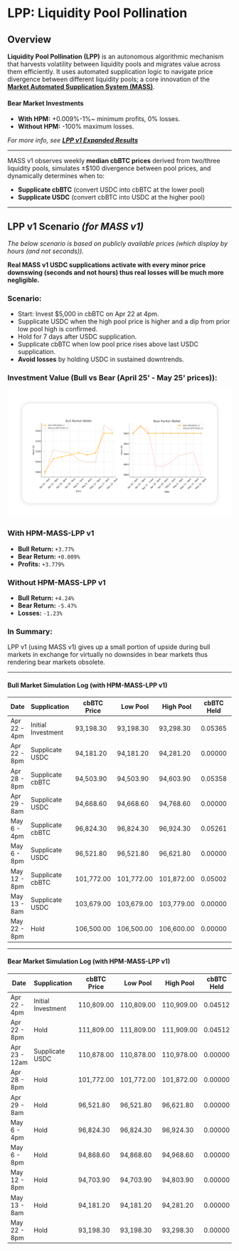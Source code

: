 # LPP: Liquidity Pool Pollination

## Overview

**Liquidity Pool Pollination (LPP)** is an autonomous algorithmic mechanism that harvests volatility between liquidity pools and migrates value across them efficiently. It uses automated supplication logic to navigate price divergence between different liquidity pools; a core innovation of the **[Market Automated Supplication System (MASS)](https://github.com/Art-Sells/HPM/tree/main/MASS)**. 

#### Bear Market Investments

- **With HPM:** +0.009%-1%~ minimum profits, 0% losses.
- **Without HPM:** -100% maximum losses.

*For more info, see **[LPP v1 Expanded Results](https://github.com/Art-Sells/HPM/blob/main/MASS/LPP/v1Results.md
)***

---

MASS v1 observes weekly **median cbBTC prices** derived from two/three liquidity pools, simulates ±$100 divergence between pool prices, and dynamically determines when to:

- **Supplicate cbBTC** (convert USDC into cbBTC at the lower pool)
- **Supplicate USDC** (convert cbBTC into USDC at the higher pool)

---

## LPP v1 Scenario *(for MASS v1)*

*The below scenario is based on publicly available prices (which display by hours (and not seconds)).*

**Real MASS v1 USDC supplications activate with every minor price downswing (seconds and not hours) thus real losses will be much more negligible.**

### Scenario:

- Start: Invest $5,000 in cbBTC on Apr 22 at 4pm.
- Supplicate USDC when the high pool price is higher and a dip from prior low pool high is confirmed.
- Hold for 7 days after USDC supplication.
- Supplicate cbBTC when low pool price rises above last USDC supplication.
- **Avoid losses** by holding USDC in sustained downtrends.

### Investment Value (Bull vs Bear (April 25' - May 25' prices)):

<img src="https://github.com/Art-Sells/HPM/blob/main/MASS/LPP/BullVsBearMarketWalletComparison.png" width="800px"> 

### With HPM-MASS-LPP v1
- **Bull Return:** `+3.77%`
- **Bear Return:** `+0.009%`
- **Profits:** `+3.779%`

### Without HPM-MASS-LPP v1
- **Bull Return:** `+4.24%`
- **Bear Return:** `-5.47%`
- **Losses:** `-1.23%`

### In Summary:

LPP v1 (using MASS v1) gives up a small portion of upside during bull markets in exchange for virtually no downsides in bear markets thus rendering bear markets obsolete.

---

#### Bull Market Simulation Log (with HPM-MASS-LPP v1)

| Date         | Supplication        | cbBTC Price | Low Pool   | High Pool  | cbBTC Held | USDC Held | Wallet Value |
|--------------|---------------------|-------------|------------|------------|------------|-----------|--------------|
| Apr 22 - 4pm | Initial Investment  | 93,198.30   | 93,198.30  | 93,298.30  | 0.05365    | 0.00      | $5,000.00    |
| Apr 22 - 8pm | Supplicate USDC     | 94,181.20   | 94,181.20  | 94,281.20  | 0.00000    | 5,063.46  | $5,063.46    |
| Apr 28 - 8pm | Supplicate cbBTC    | 94,503.90   | 94,503.90  | 94,603.90  | 0.05358    | 0.00      | $5,074.18    |
| Apr 29 - 8am | Supplicate USDC     | 94,668.60   | 94,668.60  | 94,768.60  | 0.00000    | 5,083.00  | $5,083.00    |
| May 6 - 4pm  | Supplicate cbBTC    | 96,824.30   | 96,824.30  | 96,924.30  | 0.05261    | 0.00      | $5,093.52    |
| May 6 - 8pm  | Supplicate USDC     | 96,521.80   | 96,521.80  | 96,621.80  | 0.00000    | 5,083.00  | $5,083.00    |
| May 12 - 8pm | Supplicate cbBTC    | 101,772.00  | 101,772.00 | 101,872.00 | 0.05002    | 0.00      | $5,083.00    |
| May 13 - 8am | Supplicate USDC     | 103,679.00  | 103,679.00 | 103,779.00 | 0.00000    | 5,185.46  | $5,185.46    |
| May 22 - 8pm | Hold                | 106,500.00  | 106,500.00 | 106,600.00 | 0.00000    | 5,185.46  | $5,185.46    |

---

#### Bear Market Simulation Log (with HPM-MASS-LPP v1)

| Date           | Supplication        | cbBTC Price | Low Pool   | High Pool  | cbBTC Held | USDC Held | Wallet Value |
|----------------|---------------------|-------------|------------|------------|------------|-----------|--------------|
| Apr 22 - 4pm   | Initial Investment  | 110,809.00  | 110,809.00 | 110,909.00 | 0.04512    | 0.00      | $5,000.00    |
| Apr 22 - 8pm   | Hold                | 111,809.00  | 111,809.00 | 111,909.00 | 0.04512    | 0.00      | $5,037.93    |
| Apr 23 - 12am  | Supplicate USDC     | 110,878.00  | 110,878.00 | 110,978.00 | 0.00000    | 5,000.47  | $5,000.47    |
| Apr 28 - 8pm   | Hold                | 101,772.00  | 101,772.00 | 101,872.00 | 0.00000    | 5,000.47  | $5,000.47    |
| Apr 29 - 8am   | Hold                | 96,521.80   | 96,521.80  | 96,621.80  | 0.00000    | 5,000.47  | $5,000.47    |
| May 6 - 4pm    | Hold                | 96,824.30   | 96,824.30  | 96,924.30  | 0.00000    | 5,000.47  | $5,000.47    |
| May 6 - 8pm    | Hold                | 94,868.60   | 94,868.60  | 94,968.60  | 0.00000    | 5,000.47  | $5,000.47    |
| May 12 - 8pm   | Hold                | 94,703.90   | 94,703.90  | 94,803.90  | 0.00000    | 5,000.47  | $5,000.47    |
| May 13 - 8am   | Hold                | 94,181.20   | 94,181.20  | 94,281.20  | 0.00000    | 5,000.47  | $5,000.47    |
| May 22 - 8pm   | Hold                | 93,198.30   | 93,198.30  | 93,298.30  | 0.00000    | 5,000.47  | $5,000.47    |
